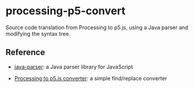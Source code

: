 # processing-p5-convert

Source code translation from Processing to p5.js, using a Java parser and
modifying the syntax tree.


## Reference

* [java-parser](https://github.com/jhipster/prettier-java/tree/master/packages/java-parser):
    a Java parser library for JavaScript  

* [Processing to p5.js converter](https://faculty.purchase.edu/joseph.mckay/p5jsconverter.html):
    a simple find/replace converter

